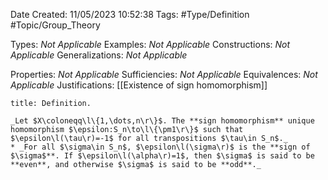 <div class="topSpace"></div>

Date Created: 11/05/2023 10:52:38
Tags: #Type/Definition #Topic/Group_Theory

Types: _Not Applicable_
Examples: _Not Applicable_
Constructions: _Not Applicable_
Generalizations: _Not Applicable_

Properties: _Not Applicable_
Sufficiencies: _Not Applicable_
Equivalences: _Not Applicable_
Justifications: [[Existence of sign homomorphism]]

``` ad-Definition
title: Definition.

_Let $X\coloneqq\l\{1,\dots,n\r\}$. The **sign homomorphism** unique homomorphism $\epsilon:S_n\to\l\{\pm1\r\}$ such that $\epsilon\l(\tau\r)=-1$ for all transpositions $\tau\in S_n$._
* _For all $\sigma\in S_n$, $\epsilon\l(\sigma\r)$ is the **sign of $\sigma$**. If $\epsilon\l(\alpha\r)=1$, then $\sigma$ is said to be **even**, and otherwise $\sigma$ is said to be **odd**._

```
